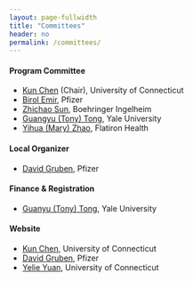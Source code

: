 ```yaml
---
layout: page-fullwidth
title: "Committees"
header: no
permalink: /committees/
---
```



#### Program Committee
+ [Kun Chen](https://kun-chen.uconn.edu) (Chair), University of Connecticut
+ [Birol Emir](https://www.linkedin.com/in/drbirolemir/), Pfizer
+ [Zhichao Sun](https://www.linkedin.com/in/zhichao-sun-ab9a3690/), Boehringer Ingelheim
+ [Guangyu (Tony) Tong](https://ysph.yale.edu/profile/guangyu-tong/), Yale University
+ [Yihua (Mary) Zhao](https://www.linkedin.com/in/yihua-zhao-889a1611/), Flatiron Health 

#### Local Organizer
+ [David Gruben](https://www.linkedin.com/in/david-gruben-b622374/), Pfizer


#### Finance & Registration
+ [Guanyu (Tony) Tong](https://ysph.yale.edu/profile/guangyu-tong/), Yale University


#### Website 
+ [Kun Chen](https://kun-chen.uconn.edu), University of Connecticut
+ [David Gruben](https://www.linkedin.com/in/david-gruben-b622374/), Pfizer
+ [Yelie Yuan](https://yelie-yuan.netlify.app), University of Connecticut



